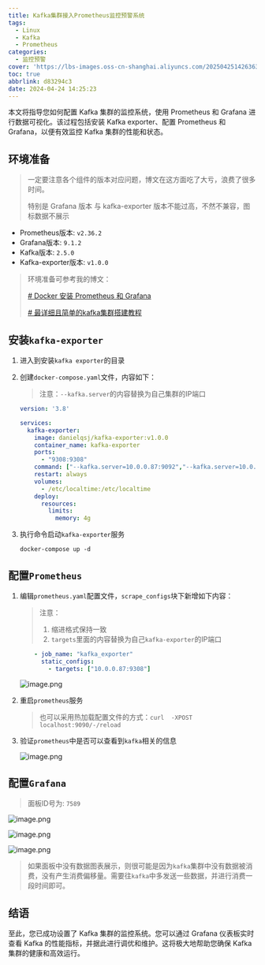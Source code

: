 ```yaml
---
title: Kafka集群接入Prometheus监控预警系统
tags:
  - Linux
  - Kafka
  - Prometheus
categories:
  - 监控预警
cover: 'https://lbs-images.oss-cn-shanghai.aliyuncs.com/20250425142636317.png'
toc: true
abbrlink: d83294c3
date: 2024-04-24 14:25:23
---
```


本文将指导您如何配置 Kafka 集群的监控系统，使用 Prometheus 和 Grafana 进行数据可视化。该过程包括安装 Kafka exporter、配置 Prometheus 和 Grafana，以便有效监控 Kafka 集群的性能和状态。

<!-- more -->

## 环境准备

> 一定要注意各个组件的版本对应问题，博文在这方面吃了大亏，浪费了很多时间。
>
> 特别是 Grafana 版本 与 kafka-exporter 版本不能过高，不然不兼容，图标数据不展示

- Prometheus版本: `v2.36.2`
- Grafana版本: `9.1.2`
- Kafka版本: `2.5.0`
- Kafka-exporter版本: `v1.0.0`

> 环境准备可参考我的博文：
>
> [# Docker 安装 Prometheus 和 Grafana](https://juejin.cn/post/7360629255258046475)
>
> [# 最详细且简单的kafka集群搭建教程](https://juejin.cn/post/7259208528530833465)

## 安装`kafka-exporter`

1. 进入到安装`kafka exporter`的目录

2. 创建`docker-compose.yaml`文件，内容如下：
   > 注意：`--kafka.server`的内容替换为自己集群的IP端口

    ```yaml
    version: '3.8'
    
    services:
      kafka-exporter:
        image: danielqsj/kafka-exporter:v1.0.0
        container_name: kafka-exporter
        ports:
          - "9308:9308"
        command: ["--kafka.server=10.0.0.87:9092","--kafka.server=10.0.0.81:9092","--kafka.server=10.0.0.82:9092"]
        restart: always
        volumes:
          - /etc/localtime:/etc/localtime
        deploy:
          resources:
            limits:
              memory: 4g
    ```

3. 执行命令启动`kafka-exporter`服务

    ```shell
    docker-compose up -d
    ```

## 配置`Prometheus`

1. 编辑`prometheus.yaml`配置文件，`scrape_configs`块下新增如下内容：

   > 注意：
   > 1. 缩进格式保持一致
   > 2. `targets`里面的内容替换为自己`kafka-exporter`的IP端口

    ```yaml
        - job_name: "kafka_exporter"
          static_configs:
            - targets: ["10.0.0.87:9308"]
    ```

   ![image.png](https://lbs-images.oss-cn-shanghai.aliyuncs.com/20250425142450057.png)

2. 重启`prometheus`服务
   > 也可以采用热加载配置文件的方式：`curl  -XPOST localhost:9090/-/reload
    > `

3. 验证`prometheus`中是否可以查看到`kafka`相关的信息


    ![image.png](https://p9-juejin.byteimg.com/tos-cn-i-k3u1fbpfcp/6c570dfc3f16455e80ff010ed674c54e~tplv-k3u1fbpfcp-jj-mark:0:0:0:0:q75.image#?w=3024&h=1888&s=369242&e=png&b=1c1f23)

## 配置`Grafana`

> 面板ID号为: `7589`

![image.png](https://lbs-images.oss-cn-shanghai.aliyuncs.com/20250425142450164.png)

![image.png](https://lbs-images.oss-cn-shanghai.aliyuncs.com/20250425142450194.png)

![image.png](https://lbs-images.oss-cn-shanghai.aliyuncs.com/20250425142450180.png)


> 如果面板中没有数据图表展示，则很可能是因为`kafka`集群中没有数据被消费，没有产生消费偏移量。需要往`kafka`中多发送一些数据，并进行消费一段时间即可。

## 结语

至此，您已成功设置了 Kafka 集群的监控系统。您可以通过 Grafana 仪表板实时查看 Kafka 的性能指标，并据此进行调优和维护。这将极大地帮助您确保 Kafka 集群的健康和高效运行。